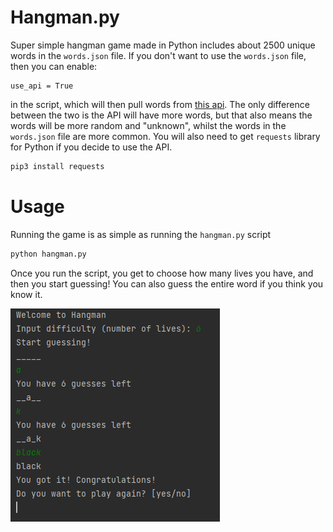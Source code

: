 # Hangman.py
Super simple hangman game made in Python includes about 2500 unique words in the ``words.json`` file.
If you don't want to use the ``words.json`` file, then you can enable:
```python3
use_api = True
```
in the script, which will then pull words from [this api](https://github.com/RazorSh4rk/random-word-api). The only difference between the two is the API will have more words,
but that also means the words will be more random and "unknown", whilst the words in the ``words.json`` file are more common. You will also need to get ``requests`` library for Python if you decide to use the API. 
```bash
pip3 install requests
```

# Usage
Running the game is as simple as running the ``hangman.py`` script
```bash
python hangman.py
```
Once you run the script, you get to choose how many lives you have, and then you start guessing! You can also guess
the entire word if you think you know it.

![hangman](screenshots/Screenshot_1.png)
